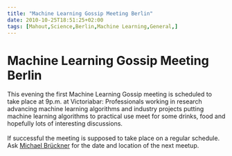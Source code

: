 ```yaml
---
title: "Machine Learning Gossip Meeting Berlin"
date: 2010-10-25T18:51:25+02:00
tags: [Mahout,Science,Berlin,Machine Learning,General,]
---
```


# Machine Learning Gossip Meeting Berlin


This evening the first Machine Learning Gossip meeting is scheduled to take place at 9p.m. at Victoriabar: 
Professionals working in research advancing machine learning algorithms and industry projects putting machine learning 
algorithms to practical use meet for some drinks, food and hopefully lots of interesting discussions.<br><br>If 
successful the meeting is supposed to take place on a regular schedule. Ask <a 
href="http://www.cs.uni-potsdam.de/~mibrueck/">Michael Br&uuml;ckner</a> for the date and location of the next meetup.
